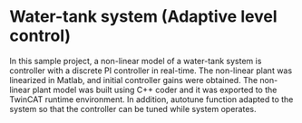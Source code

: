 # Water-tank system (Adaptive level control)

In this sample project, a non-linear model of a water-tank system is controller with a discrete PI controller in real-time. The non-linear plant was linearized in Matlab, and initial controller gains were obtained. The non-linear plant model was built using C++ coder and it was exported to the TwinCAT runtime environment. In addition, autotune function adapted to the system so that the controller can be tuned while system operates.